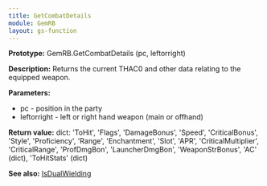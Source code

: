 ```yaml
---
title: GetCombatDetails
module: GemRB
layout: gs-function
---
```


**Prototype:** GemRB.GetCombatDetails (pc, leftorright)

**Description:** Returns the current THAC0 and other data relating to the 
equipped weapon.

**Parameters:** 
  * pc - position in the party
  * leftorright - left or right hand weapon (main or offhand)

**Return value:** dict: 'ToHit', 'Flags', 'DamageBonus', 'Speed', 
'CriticalBonus', 'Style', 'Proficiency', 'Range', 'Enchantment', 'Slot', 
'APR', 'CriticalMultiplier', 'CriticalRange', 'ProfDmgBon', 
'LauncherDmgBon', 'WeaponStrBonus', 'AC' (dict), 'ToHitStats' (dict)

**See also:** [IsDualWielding](IsDualWielding.md)
